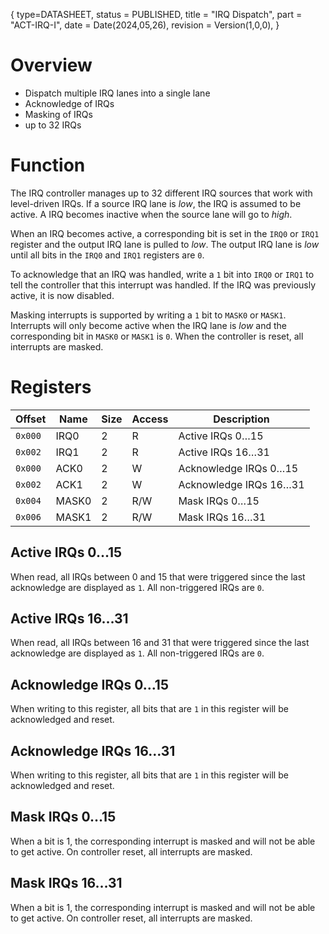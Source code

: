 {
    type=DATASHEET,
	status = PUBLISHED,
    title = "IRQ Dispatch",
    part = "ACT-IRQ-I",
    date = Date(2024,05,26),
    revision = Version(1,0,0),
}

# Overview

- Dispatch multiple IRQ lanes into a single lane
- Acknowledge of IRQs
- Masking of IRQs
- up to 32 IRQs

# Function

The IRQ controller manages up to 32 different IRQ sources that work with level-driven IRQs.
If a source IRQ lane is _low_, the IRQ is assumed to be active. A IRQ becomes inactive when the
source lane will go to _high_.

When an IRQ becomes active, a corresponding bit is set in the `IRQ0` or `IRQ1` register and the output IRQ lane is pulled to _low_.
The output IRQ lane is _low_ until all bits in the `IRQ0` and `IRQ1` registers are `0`.

To acknowledge that an IRQ was handled, write a `1` bit into `IRQ0` or `IRQ1` to tell the controller that this interrupt was handled.
If the IRQ was previously active, it is now disabled.

Masking interrupts is supported by writing a `1` bit to `MASK0` or `MASK1`. Interrupts will only become active when the IRQ lane is _low_ and the corresponding bit in `MASK0` or `MASK1` is `0`. When the controller is reset, all interrupts are masked.

# Registers

| Offset  | Name  | Size | Access | Description            |
| ------- | ----- | ---- | ------ | ---------------------- |
| `0x000` | IRQ0  | 2    | R      | Active IRQs 0…15       |
| `0x002` | IRQ1  | 2    | R      | Active IRQs 16…31      |
| `0x000` | ACK0  | 2    | W      | Acknowledge IRQs 0…15  |
| `0x002` | ACK1  | 2    | W      | Acknowledge IRQs 16…31 |
| `0x004` | MASK0 | 2    | R/W    | Mask IRQs 0…15         |
| `0x006` | MASK1 | 2    | R/W    | Mask IRQs 16…31        |

## Active IRQs 0…15

When read, all IRQs between 0 and 15 that were triggered since the last acknowledge are
displayed as `1`. All non-triggered IRQs are `0`.

## Active IRQs 16…31

When read, all IRQs between 16 and 31 that were triggered since the last acknowledge are
displayed as `1`. All non-triggered IRQs are `0`.

## Acknowledge IRQs 0…15

When writing to this register, all bits that are `1` in this register will be acknowledged and reset.

## Acknowledge IRQs 16…31

When writing to this register, all bits that are `1` in this register will be acknowledged and reset.

## Mask IRQs 0…15

When a bit is 1, the corresponding interrupt is masked and will not be able to get active. On controller reset, all interrupts are masked.

## Mask IRQs 16…31

When a bit is 1, the corresponding interrupt is masked and will not be able to get active. On controller reset, all interrupts are masked.
